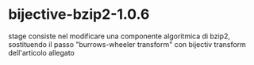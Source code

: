 # bijective-bzip2-1.0.6
stage consiste nel modificare una componente algoritmica di bzip2, sostituendo il passo "burrows-wheeler transform" con bijectiv transform dell'articolo allegato
